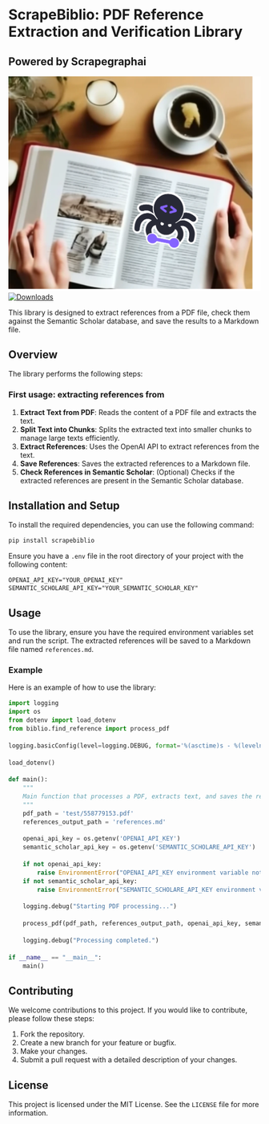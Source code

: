 # ScrapeBiblio: PDF Reference Extraction and Verification Library

## Powered by Scrapegraphai
![Drag Racing](docs/scrapebiblio.png)
[![Downloads](https://static.pepy.tech/badge/scrapebiblio)](https://pepy.tech/project/scrapebiblio)

This library is designed to extract references from a PDF file, check them against the Semantic Scholar database, and save the results to a Markdown file.

## Overview

The library performs the following steps:

### First usage: extracting references from 
1. **Extract Text from PDF**: Reads the content of a PDF file and extracts the text.
2. **Split Text into Chunks**: Splits the extracted text into smaller chunks to manage large texts efficiently.
3. **Extract References**: Uses the OpenAI API to extract references from the text.
4. **Save References**: Saves the extracted references to a Markdown file.
5. **Check References in Semantic Scholar**: (Optional) Checks if the extracted references are present in the Semantic Scholar database.

## Installation and Setup

To install the required dependencies, you can use the following command:

```bash
pip install scrapebiblio
```

Ensure you have a `.env` file in the root directory of your project with the following content:

```plaintext
OPENAI_API_KEY="YOUR_OPENAI_KEY"
SEMANTIC_SCHOLARE_API_KEY="YOUR_SEMANTIC_SCHOLAR_KEY"
```

## Usage

To use the library, ensure you have the required environment variables set and run the script. The extracted references will be saved to a Markdown file named `references.md`.

### Example

Here is an example of how to use the library:

```python
import logging
import os
from dotenv import load_dotenv
from biblio.find_reference import process_pdf

logging.basicConfig(level=logging.DEBUG, format='%(asctime)s - %(levelname)s - %(message)s')

load_dotenv()

def main():
    """
    Main function that processes a PDF, extracts text, and saves the references.
    """
    pdf_path = 'test/558779153.pdf'
    references_output_path = 'references.md'

    openai_api_key = os.getenv('OPENAI_API_KEY')
    semantic_scholar_api_key = os.getenv('SEMANTIC_SCHOLARE_API_KEY')

    if not openai_api_key:
        raise EnvironmentError("OPENAI_API_KEY environment variable not set.")
    if not semantic_scholar_api_key:
        raise EnvironmentError("SEMANTIC_SCHOLARE_API_KEY environment variable not set.")

    logging.debug("Starting PDF processing...")

    process_pdf(pdf_path, references_output_path, openai_api_key, semantic_scholar_api_key)

    logging.debug("Processing completed.")

if __name__ == "__main__":
    main()
```

## Contributing

We welcome contributions to this project. If you would like to contribute, please follow these steps:

1. Fork the repository.
2. Create a new branch for your feature or bugfix.
3. Make your changes.
4. Submit a pull request with a detailed description of your changes.

## License

This project is licensed under the MIT License. See the `LICENSE` file for more information.
